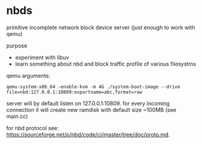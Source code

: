 # nbds
primitive incomplete network block device server (just enough to work with qemu)

purpose
 - experiment with libuv
 - learn something about nbd and block traffic profile of various filesystms

qemu arguments:
```
qemu-system-x86_64 -enable-kvm -m 4G ./system-boot-image --drive file=nbd:127.0.0.1:10809:exportname=abc,format=raw
```
server will by default listen on 127.0.0.1:10809. for every incoming connection it will create new ramdisk with default size ~100MB (see main.cc)


for nbd protocol see: https://sourceforge.net/p/nbd/code/ci/master/tree/doc/proto.md.

